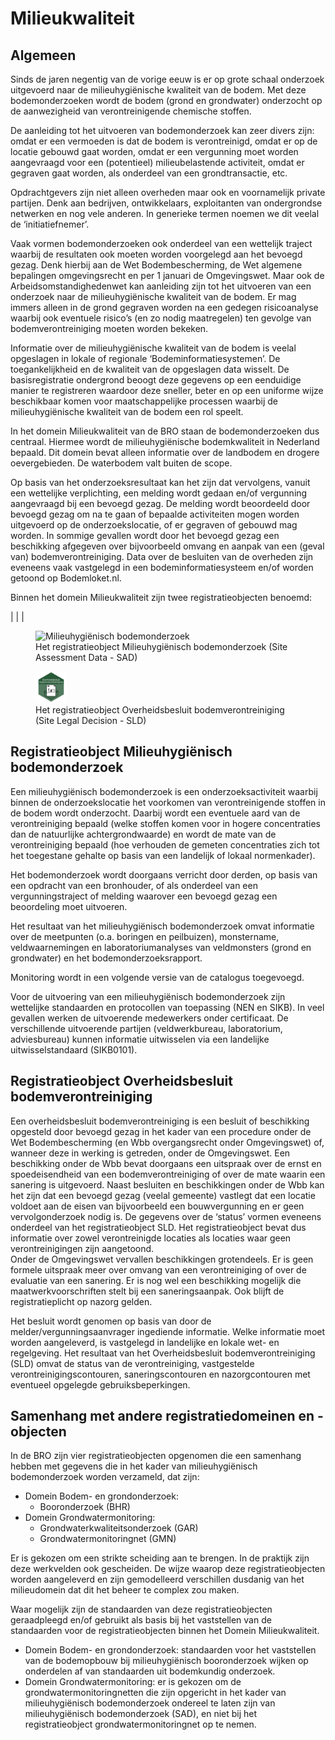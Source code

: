 # Milieukwaliteit

## Algemeen
Sinds de jaren negentig van de vorige eeuw is er op grote schaal onderzoek uitgevoerd naar de milieuhygiënische kwaliteit van de bodem. Met deze bodemonderzoeken wordt de bodem (grond en grondwater) onderzocht op de aanwezigheid van verontreinigende chemische stoffen.

De aanleiding tot het uitvoeren van bodemonderzoek kan zeer divers zijn: omdat er een vermoeden is dat de bodem is verontreinigd, omdat er op de locatie gebouwd gaat worden, omdat er een vergunning moet worden aangevraagd voor een (potentieel) milieubelastende activiteit, omdat er gegraven gaat worden, als onderdeel van een grondtransactie, etc.

Opdrachtgevers zijn niet alleen overheden maar ook en voornamelijk private partijen. Denk aan bedrijven, ontwikkelaars, exploitanten van ondergrondse netwerken en nog vele anderen. In generieke termen noemen we dit veelal de ‘initiatiefnemer’.

Vaak vormen bodemonderzoeken ook onderdeel van een wettelijk traject waarbij de resultaten ook moeten worden voorgelegd aan het bevoegd gezag. Denk hierbij aan de Wet Bodembescherming, de Wet algemene bepalingen omgevingsrecht en per 1 januari de Omgevingswet. Maar ook de Arbeidsomstandighedenwet kan aanleiding zijn tot het uitvoeren van een onderzoek naar de milieuhygiënische kwaliteit van de bodem. Er mag immers alleen in de grond gegraven worden na een gedegen risicoanalyse waarbij ook eventuele risico’s (en zo nodig maatregelen) ten gevolge van bodemverontreiniging moeten worden bekeken.

Informatie over de milieuhygiënische kwaliteit van de bodem is veelal opgeslagen in lokale of regionale ‘Bodeminformatiesystemen’. De toegankelijkheid en de kwaliteit van de opgeslagen data wisselt. De basisregistratie ondergrond beoogt deze gegevens op een eenduidige manier te registreren waardoor deze sneller, beter en op een uniforme wijze beschikbaar komen voor maatschappelijke processen waarbij de milieuhygiënische kwaliteit van de bodem een rol speelt.

In het domein Milieukwaliteit van de BRO staan de bodemonderzoeken dus centraal. Hiermee wordt de milieuhygiënische bodemkwaliteit in Nederland bepaald. Dit domein bevat alleen informatie over de landbodem en drogere oevergebieden. De waterbodem valt buiten de scope.

Op basis van het onderzoeksresultaat kan het zijn dat vervolgens, vanuit een wettelijke verplichting, een melding wordt gedaan en/of vergunning aangevraagd bij een bevoegd gezag. De melding wordt beoordeeld door bevoegd gezag om na te gaan of bepaalde activiteiten mogen worden uitgevoerd op de onderzoekslocatie, of er gegraven of gebouwd mag worden. In sommige gevallen wordt door het bevoegd gezag een beschikking afgegeven over bijvoorbeeld omvang en aanpak van een (geval van) bodemverontreiniging. Data over de besluiten van de overheden zijn eveneens vaak vastgelegd in een bodeminformatiesysteem en/of worden getoond op Bodemloket.nl.
	
Binnen het domein Milieukwaliteit zijn twee registratieobjecten benoemd:

| | | 

<figure>
	<!-- link within SLD repository -->
	<img src="./media/BRO_Registratieobject tegel_Milieuhygiënisch bodemonderzoek.png" alt="Milieuhygiënisch bodemonderzoek" width="50"/>
	<!-- link to generic location of GitHub/BROprogramma -->
	<!-- <img src="https://github.com/BROprogramma/generiek/raw/gh-pages/mk/media/BRO_Registratieobject tegel_Milieuhygiënisch bodemonderzoek.png" alt="Milieuhygiënisch bodemonderzoek" width="50"/> -->
	<!-- (expected) link to location on docs.geostandaarden -->
	<!-- <img src="https://docs.geostandaarden.nl/bro/gen/mk/media/BRO_Registratieobject tegel_Milieuhygiënisch bodemonderzoek.png" alt="Milieuhygiënisch bodemonderzoek" width="50"/> -->
 	<figcaption>
 		Het registratieobject Milieuhygiënisch bodemonderzoek (Site Assessment Data - SAD)
  	</figcaption>
</figure>

<figure>
	<!-- link within SLD repository -->
	<img src="./media/BRO_Registratieobject tegel_Overheidsbesluit bodemverontreiniging.png" alt="Overheidsbesluit bodemverontreiniging" width="50"/>
	<!-- link to generic location of GitHub/BROprogramma -->
	<!-- <img src="https://github.com/BROprogramma/generiek/raw/gh-pages/mk/media/BRO_Registratieobject tegel_Overheidsbesluit bodemverontreiniging.png" alt="Overheidsbesluit bodemverontreiniging" width="50"/> -->
	<!-- (expected) link to location on docs.geostandaarden -->
	<!-- <img src="https://docs.geostandaarden.nl/bro/gen/mk/media/BRO_Registratieobject tegel_Overheidsbesluit bodemverontreiniging.png" alt="Overheidsbesluit bodemverontreiniging" width="50"/> -->
	<figcaption>
 		Het registratieobject Overheidsbesluit bodemverontreiniging (Site Legal Decision - SLD)
  	</figcaption>
</figure>

## Registratieobject Milieuhygiënisch bodemonderzoek
Een milieuhygiënisch bodemonderzoek is een onderzoeksactiviteit waarbij binnen de onderzoekslocatie het voorkomen van verontreinigende stoffen in de bodem wordt onderzocht. Daarbij wordt een eventuele aard van de verontreiniging bepaald (welke stoffen komen voor in hogere concentraties dan de natuurlijke achtergrondwaarde) en wordt de mate van de verontreiniging bepaald (hoe verhouden de gemeten concentraties zich tot het toegestane gehalte op basis van een landelijk of lokaal normenkader).

Het bodemonderzoek wordt doorgaans verricht door derden, op basis van een opdracht van een bronhouder, of als onderdeel van een vergunningstraject of melding waarover een bevoegd gezag een beoordeling moet uitvoeren.

Het resultaat van het milieuhygiënisch bodemonderzoek omvat informatie over de meetpunten (o.a. boringen en peilbuizen), monstername, veldwaarnemingen en laboratoriumanalyses van veldmonsters (grond en grondwater) en het bodemonderzoeksrapport.

Monitoring wordt in een volgende versie van de catalogus toegevoegd.

Voor de uitvoering van een milieuhygiënisch bodemonderzoek zijn wettelijke standaarden en protocollen van toepassing (NEN en SIKB). In veel gevallen werken de uitvoerende medewerkers onder certificaat. De verschillende uitvoerende partijen (veldwerkbureau, laboratorium, adviesbureau) kunnen informatie uitwisselen via een landelijke uitwisselstandaard (SIKB0101).

## Registratieobject Overheidsbesluit bodemverontreiniging
Een overheidsbesluit bodemverontreiniging is een besluit of beschikking opgesteld door bevoegd gezag in het kader van een procedure onder de Wet Bodembescherming (en Wbb overgangsrecht onder Omgevingswet) of, wanneer deze in werking is getreden, onder de Omgevingswet. Een beschikking onder de Wbb bevat doorgaans een uitspraak over de ernst en spoedeisendheid van een bodemverontreiniging of over de mate waarin een sanering is uitgevoerd. Naast besluiten en beschikkingen onder de Wbb kan het zijn dat een bevoegd gezag (veelal gemeente) vastlegt dat een locatie voldoet aan de eisen van bijvoorbeeld een bouwvergunning en er geen vervolgonderzoek nodig is. De gegevens over de ‘status’ vormen eveneens onderdeel van het registratieobject SLD. Het registratieobject bevat dus informatie over zowel verontreinigde locaties als locaties waar geen verontreinigingen zijn aangetoond.<br>Onder de Omgevingswet vervallen beschikkingen grotendeels. Er is geen formele uitspraak meer over omvang van een verontreiniging of over de evaluatie van een sanering. Er is nog wel een beschikking mogelijk die maatwerkvoorschriften stelt bij een saneringsaanpak. Ook blijft de registratieplicht op nazorg gelden.

Het besluit wordt genomen op basis van door de melder/vergunningsaanvrager ingediende informatie. Welke informatie moet worden aangeleverd, is vastgelegd in landelijke en lokale wet- en regelgeving. Het resultaat van het Overheidsbesluit bodemverontreiniging (SLD) omvat de status van de verontreiniging, vastgestelde verontreinigingscontouren, saneringscontouren en nazorgcontouren met eventueel opgelegde gebruiksbeperkingen.

## Samenhang met andere registratiedomeinen en -objecten
In de BRO zijn vier registratieobjecten opgenomen die een samenhang hebben met gegevens die in het kader van milieuhygiënisch bodemonderzoek worden verzameld, dat zijn:
- Domein Bodem- en grondonderzoek:
	- Booronderzoek (BHR)
- Domein Grondwatermonitoring:
	- Grondwaterkwaliteitsonderzoek (GAR)
	- Grondwatermonitoringnet (GMN)
	
Er is gekozen om een strikte scheiding aan te brengen. In de praktijk zijn deze werkvelden ook gescheiden. De wijze waarop deze registratieobjecten worden aangeleverd en zijn gemodelleerd verschillen dusdanig van het milieudomein dat dit het beheer te complex zou maken.

Waar mogelijk zijn de standaarden van deze registratieobjecten geraadpleegd en/of gebruikt als basis bij het vaststellen van de standaarden voor de registratieobjecten binnen het Domein Milieukwaliteit.

- Domein Bodem- en grondonderzoek: standaarden voor het vaststellen van de bodemopbouw bij milieuhygiënisch booronderzoek wijken op onderdelen af van standaarden uit bodemkundig onderzoek.
- Domein Grondwatermonitoring: er is gekozen om de grondwatermonitoringnetten die zijn opgericht in het kader van milieuhygiënisch bodemonderzoek ondereel te laten zijn van milieuhygiënisch bodemonderzoek (SAD), en niet bij het registratieobject grondwatermonitoringnet op te nemen.
